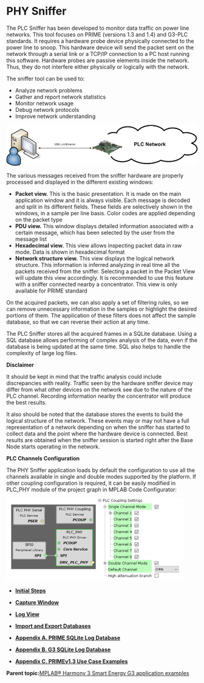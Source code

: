 # PHY Sniffer

The PLC Sniffer has been developed to monitor data traffic on power line networks. This tool focuses on PRIME \(versions 1.3 and 1.4\) and G3-PLC standards. It requires a hardware probe device physically connected to the power line to snoop. This hardware device will send the packet sent on the network through a serial link or a TCP/IP connection to a PC host running this software. Hardware probes are passive elements inside the network. Thus, they do not interfere either physically or logically with the network.

The sniffer tool can be used to:

-   Analyze network problems
-   Gather and report network statistics
-   Monitor network usage
-   Debug network protocols
-   Improve network understanding

![](GUID-9D088A0C-568C-481C-9F98-558309A69291-low.png "Sniffer Scheme")

The various messages received from the sniffer hardware are properly processed and displayed in the different existing windows:

-   **Packet view.** This is the basic presentation. It is made on the main application window and it is always visible. Each message is decoded and split in its different fields. These fields are selectively shown in the windows, in a sample per line basis. Color codes are applied depending on the packet type
-   **PDU view.** This window displays detailed information associated with a certain message, which has been selected by the user from the message list
-   **Hexadecimal view.** This view allows inspecting packet data in raw mode. Data is shown in hexadecimal format
-   **Network structure view.** This view displays the logical network structure. This information is inferred analyzing in real time all the packets received from the sniffer. Selecting a packet in the Packet View will update this view accordingly. It is recommended to use this feature with a sniffer connected nearby a concentrator. This view is only available for PRIME standard

On the acquired packets, we can also apply a set of filtering rules, so we can remove unnecessary information in the samples or highlight the desired portions of them. The application of these filters does not affect the sample database, so that we can reverse their action at any time.

The PLC Sniffer stores all the acquired frames in a SQLite database. Using a SQL database allows performing of complex analysis of the data, even if the database is being updated at the same time. SQL also helps to handle the complexity of large log files.

**Disclaimer**

It should be kept in mind that the traffic analysis could include discrepancies with reality. Traffic seen by the hardware sniffer device may differ from what other devices on the network see due to the nature of the PLC channel. Recording information nearby the concentrator will produce the best results.

It also should be noted that the database stores the events to build the logical structure of the network. These events may or may not have a full representation of a network depending on when the sniffer has started to collect data and the point where the hardware device is connected. Best results are obtained when the sniffer session is started right after the Base Node starts operating in the network.

**PLC Channels Configuration**

The PHY Sniffer application loads by default the configuration to use all the channels available in single and double modes supported by the platform. If other coupling configuration is required, it can be easily modified in PLC\_PHY module of the project graph in MPLAB Code Configurator:

![](GUID-DEAFFCBA-16FA-4E03-ADAD-45E28E741F52-low.png "Coupling Configuration in PLC_PHY Module")

-   **[Initial Steps](GUID-9575B70A-C7F8-4E9C-AE69-BB596643090F.md)**  

-   **[Capture Window](GUID-F7A45B4F-41B2-4AF9-84AA-839C4328E4A8.md)**  

-   **[Log View](GUID-02A0409B-737D-4B57-BADB-0ECC8AF4714C.md)**  

-   **[Import and Export Databases](GUID-65C1065C-E3CA-40BE-BB5B-0E8E7B074563.md)**  

-   **[Appendix A. PRIME SQLite Log Database](GUID-E1CA9326-26B7-4E63-85F7-0DB2EEAED286.md)**  

-   **[Appendix B. G3 SQLite Log Database](GUID-B1D36D7B-7A26-4B4E-B5DB-E314EF9CEF9F.md)**  

-   **[Appendix C. PRIMEv1.3 Use Case Examples](GUID-373ECDE6-AFFD-44B5-AE97-7CF1A8FCC4AD.md)**  


**Parent topic:**[MPLAB® Harmony 3 Smart Energy G3 application examples](GUID-E7088925-2B61-4F0B-A288-229317BC6841.md)

